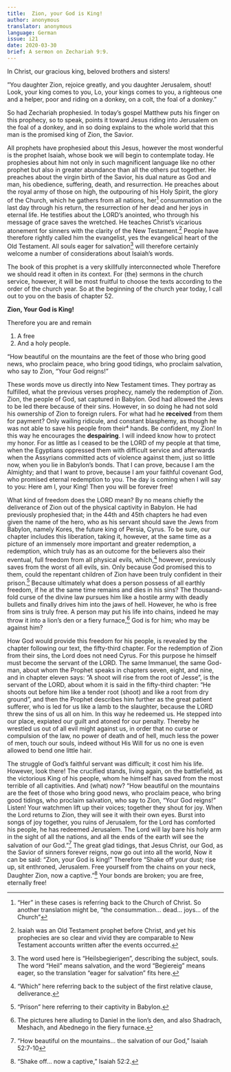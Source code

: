 ```yaml
---
title:  Zion, your God is King! 
author: anonymous
translator: anonymous
language: German
issue: i21
date: 2020-03-30
brief: A sermon on Zechariah 9:9.
---
```


In Christ, our gracious king, beloved brothers and sisters!

”You daughter Zion, rejoice greatly, and you daughter Jerusalem, shout! Look, your king comes to you, Lo, your kings comes to you, a righteous one and a helper, poor and riding on a donkey, on a colt, the foal of a donkey.”

So had Zechariah prophesied. In today’s gospel Matthew puts his finger on this prophecy, so to speak, points it toward Jesus riding into Jerusalem on the foal of a donkey, and in so doing explains to the whole world that this man is the promised king of Zion, the Savior.

All prophets have prophesied about this Jesus, however the most wonderful is the prophet Isaiah, whose book we will begin to contemplate today. He prophesies about him not only in such magnificent language like no other prophet but also in greater abundance than all the others put together. He preaches about the virgin birth of the Savior, his dual nature as God and man, his obedience, suffering, death, and resurrection. He preaches about the royal army of those on high, the outpouring of his Holy Spirit, the glory of the Church, which he gathers from all nations, her[^her] consummation on the last day through his return, the resurrection of her dead and her joys in eternal life. He testifies about the LORD’s anointed, who through his message of grace saves the wretched. He teaches Christ’s vicarious atonement for sinners with the clarity of the New Testament.[^NT] People have therefore rightly called him the evangelist, yes the evangelical heart of the Old Testament. All souls eager for salvation[^salvation] will therefore certainly welcome a number of considerations about Isaiah’s words.

[^her]: “Her” in these cases is referring back to the Church of Christ. So another translation might be, “the consummation… dead… joys... of the Church” 
[^NT]: Isaiah was an Old Testament prophet before Christ, and yet his prophecies are so clear and vivid they are comparable to New Testament accounts written after the events occurred. 
[^salvation]: The word used here is “Heilsbegierigen”, describing the subject, souls. The word “Heil” means salvation, and the word “Begiereig” means eager, so the translation “eager for salvation” fits here.

The book of this prophet is a very skillfully interconnected whole Therefore we should read it often in its context. For (the) sermons in the church service, however, it will be most fruitful to choose the texts according to the order of the church year. So at the beginning of the church year today, I call out to you on the basis of chapter 52.

**Zion, Your God is King!**

Therefore you are and remain

1. A free
2. And a holy people.

“How beautiful on the mountains are the feet of those who bring good news, who proclaim peace, who bring good tidings, who proclaim salvation, who say to Zion, “Your God reigns!”

These words move us directly into New Testament times. They portray as fulfilled, what the previous verses prophecy, namely the redemption of Zion. Zion, the people of God, sat captured in Babylon. God had allowed the Jews to be led there because of their sins. However, in so doing he had not sold his ownership of Zion to foreign rulers. For what had he **received** from them for payment? Only wailing ridicule, and constant blasphemy, as though he was not able to save his people from their⁴ hands. Be confident, my Zion! In this way he encourages the **despairing**. I will indeed know how to protect my honor. For as little as I ceased to be the LORD of my people at that time, when the Egyptians oppressed them with difficult service and afterwards when the Assyrians committed acts of violence against them, just so little now, when you lie in Babylon’s bonds. That I can prove, because I am the Almighty; and that I want to prove, because I am your faithful covenant God, who promised eternal redemption to you. The day is coming when I will say to you: Here am I, your King! Then you will be forever free!

What kind of freedom does the LORD mean? By no means chiefly the deliverance of Zion out of the physical captivity in Babylon. He had previously prophesied that; in the 44th and 45th chapters he had even given the name of the hero, who as his servant should save the Jews from Babylon, namely Kores, the future king of Persia, Cyrus. To be sure, our chapter includes this liberation, taking it, however, at the same time as a picture of an immensely more important and greater redemption, a redemption, which truly has as an outcome for the believers also their eventual, full freedom from all physical evils, which,[^which] however, previously saves from the worst of all evils, sin. Only because God promised this to them, could the repentant children of Zion have been truly confident in their prison.[^prison] Because ultimately what does a person possess of all earthly freedom, if he at the same time remains and dies in his sins? The thousand-fold curse of the divine law pursues him like a hostile army with deadly bullets and finally drives him into the jaws of hell. However, he who is free from sins is truly free. A person may put his life into chains, indeed he may throw it into a lion’s den or a fiery furnace,[^furnace] God is for him; who may be against him?

[^which]: “Which” here referring back to the subject of the first relative clause, deliverance.
[^prison]: “Prison” here referring to their captivity in Babylon.
[^furnace]: The pictures here alluding to Daniel in the lion’s den, and also Shadrach, Meshach, and Abednego in the fiery furnace.
[^him]: “God is for him… against him,” a reference to Romans 8:31b.

How God would provide this freedom for his people, is revealed by the chapter following our text, the fifty-third chapter. For the redemption of Zion from their sins, the Lord does not need Cyrus. For this purpose he himself must become the servant of the LORD. The same Immanuel, the same God-man, about whom the Prophet speaks in chapters seven, eight, and nine, and in chapter eleven says: “A shoot will rise from the root of Jesse”, is the servant of the LORD, about whom it is said in the fifty-third chapter: “He shoots out before him like a tender root (shoot) and like a root from dry ground”, and then the Prophet describes him further as the great patient sufferer, who is led for us like a lamb to the slaughter, because the LORD threw the sins of us all on him. In this way he redeemed us. He stepped into our place, expiated our guilt and atoned for our penalty. Thereby he wrestled us out of all evil might against us, in order that no curse or compulsion of the law, no power of death and of hell, much less the power of men, touch our souls, indeed without His Will for us no one is even allowed to bend one little hair.

The struggle of God’s faithful servant was difficult; it cost him his life. However, look there! The crucified stands, living again, on the battlefield, as the victorious King of his people, whom he himself has saved from the most terrible of all captivities. And (what) now? “How beautiful on the mountains are the feet of those who bring good news, who proclaim peace, who bring good tidings, who proclaim salvation, who say to Zion, “Your God reigns!” Listen! Your watchmen lift up their voices; together they shout for joy. When the Lord returns to Zion, they will see it with their own eyes. Burst into songs of joy together, you ruins of Jerusalem, for the Lord has comforted his people, he has redeemed Jerusalem. The Lord will lay bare his holy arm in the sight of all the nations, and all the ends of the earth will see the salvation of our God.”[^beautiful] The great glad tidings, that Jesus Christ, our God, as the Savior of sinners forever reigns, now go out into all the world, Now it can be said: “Zion, your God is king!” Therefore “Shake off your dust; rise up, sit enthroned, Jerusalem. Free yourself from the chains on your neck, Daughter Zion, now a captive.”[^captive] Your bonds are broken; you are free, eternally free!

[^beautiful]: “How beautiful on the mountains… the salvation of our God,” Isaiah 52:7-10
[^captive]: “Shake off… now a captive,” Isaiah 52:2.